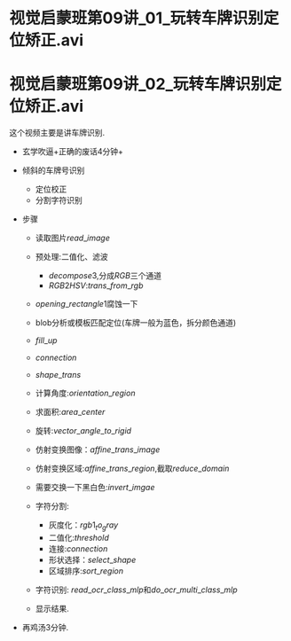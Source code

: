 # 视觉启蒙班第09讲\_01\_玩转车牌识别定位矫正.avi
# 视觉启蒙班第09讲\_02\_玩转车牌识别定位矫正.avi

这个视频主要是讲车牌识别.



+ 玄学吹逼+正确的废话4分钟+



+ 倾斜的车牌号识别

  + 定位校正
  + 分割字符识别

+ 步骤

  + 读取图片$read\_image$

  + 预处理:二值化、滤波

    + $decompose3$,分成$RGB$三个通道
    + $RGB2HSV$:$trans\_from\_rgb$

  + $opening\_rectangle1$腐蚀一下

  + blob分析或模板匹配定位(车牌一般为蓝色，拆分颜色通道)

  + $fill\_up$

  + $connection$

  + $shape\_trans$

  + 计算角度:$orientation\_region$

  + 求面积:$area\_center$

  + 旋转:$vector\_angle\_to\_rigid$

  + 仿射变换图像：$affine\_trans\_image$

  + 仿射变换区域:$affine\_trans\_region$,截取$reduce\_domain$

  + 需要交换一下黑白色:$invert\_imgae$

  + 字符分割:
  
    + 灰度化：$rgb1_to_gray$
    + 二值化:$threshold$
    + 连接:$connection$
    + 形状选择：$select\_shape$
    +  区域排序:$sort\_region$

  + 字符识别: $read\_ocr\_class\_mlp$和$do\_ocr\_multi\_class\_mlp$

  + 显示结果.


+ 再鸡汤3分钟.

    
  
    
  
    
  
    